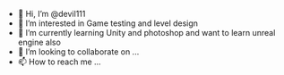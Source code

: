 - 👋 Hi, I’m @devil111
- 👀 I’m interested in Game testing and level design
- 🌱 I’m currently learning Unity and photoshop and want to learn unreal engine also
- 💞️ I’m looking to collaborate on ...
- 📫 How to reach me ...

<!---
devil111/devil111 is a ✨ special ✨ repository because its `README.md` (this file) appears on your GitHub profile.
You can click the Preview link to take a look at your changes.
--->

